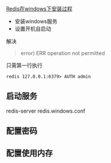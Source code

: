 



[Redis在windows下安装过程](https://www.cnblogs.com/M-LittleBird/p/5902850.html)

- 安装windows服务
- 设置开机自启动



解决

> error) ERR operation not permitted

只需第一行执行

```shell
redis 127.0.0.1:6379> AUTH admin
```



## 启动服务

redis-server redis.windows.conf



## 配置密码

## 配置使用内存

